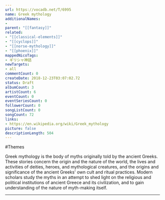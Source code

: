 ```yaml
---
url: https://vocadb.net/T/6995
name: Greek mythology
additionalNames: 
- 
parent: "[[fantasy]]"
related:
- "[[classical-elements]]"
- "[[cyclops]]"
- "[[norse-mythology]]"
- "[[phoenix]]"
mappedNicoTags:
- ギリシャ神話
newTargets:
- all
commentCount: 0
createDate: 2018-12-23T03:07:02.72
status: Draft
albumCount: 3
artistCount: 6
eventCount: 0
eventSeriesCount: 0
followerCount: 0
songListCount: 0
songCount: 72
links: 
- https://en.wikipedia.org/wiki/Greek_mythology
picture: false
descriptionLength: 504
---
```


#Themes

Greek mythology is the body of myths originally told by the ancient Greeks. These stories concern the origin and the nature of the world, the lives and activities of deities, heroes, and mythological creatures, and the origins and significance of the ancient Greeks' own cult and ritual practices. Modern scholars study the myths in an attempt to shed light on the religious and political institutions of ancient Greece and its civilization, and to gain understanding of the nature of myth-making itself.

---

